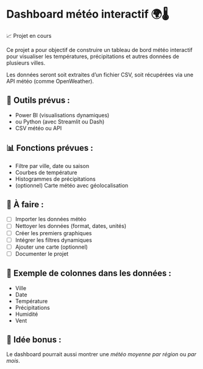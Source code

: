 # Dashboard météo interactif 🌍🌡️

📈 Projet en cours

Ce projet a pour objectif de construire un tableau de bord météo interactif pour visualiser les températures, précipitations et autres données de plusieurs villes.

Les données seront soit extraites d’un fichier CSV, soit récupérées via une API météo (comme OpenWeather).

## 🔧 Outils prévus :
- Power BI (visualisations dynamiques)
- ou Python (avec Streamlit ou Dash)
- CSV météo ou API

## 📊 Fonctions prévues :
- Filtre par ville, date ou saison
- Courbes de température
- Histogrammes de précipitations
- (optionnel) Carte météo avec géolocalisation

## 📅 À faire :
- [ ] Importer les données météo
- [ ] Nettoyer les données (format, dates, unités)
- [ ] Créer les premiers graphiques
- [ ] Intégrer les filtres dynamiques
- [ ] Ajouter une carte (optionnel)
- [ ] Documenter le projet

## 📁 Exemple de colonnes dans les données :
- Ville  
- Date  
- Température  
- Précipitations  
- Humidité  
- Vent

## 🧠 Idée bonus :
Le dashboard pourrait aussi montrer une *météo moyenne par région* ou *par mois*.
